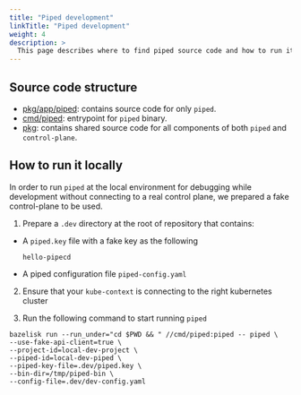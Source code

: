 ```yaml
---
title: "Piped development"
linkTitle: "Piped development"
weight: 4
description: >
  This page describes where to find piped source code and how to run it locally for debugging.
---
```


## Source code structure

- [pkg/app/piped](https://github.com/pipe-cd/pipe/tree/master/pkg/app/piped): contains source code for only `piped`.
- [cmd/piped](https://github.com/pipe-cd/pipe/tree/master/cmd/piped): entrypoint for `piped` binary.
- [pkg](https://github.com/pipe-cd/pipe/tree/master/pkg): contains shared source code for all components of both `piped` and `control-plane`.

## How to run it locally

In order to run `piped` at the local environment for debugging while development without connecting to a real control plane,
we prepared a fake control-plane to be used.

1. Prepare a `.dev` directory at the root of repository that contains:
- A `piped.key` file with a fake key as the following
  ```
  hello-pipecd
  ```

- A piped configuration file `piped-config.yaml`

2. Ensure that your `kube-context` is connecting to the right kubernetes cluster

2. Run the following command to start running `piped`

``` console
bazelisk run --run_under="cd $PWD && " //cmd/piped:piped -- piped \
--use-fake-api-client=true \
--project-id=local-dev-project \
--piped-id=local-dev-piped \
--piped-key-file=.dev/piped.key \
--bin-dir=/tmp/piped-bin \
--config-file=.dev/dev-config.yaml
```
